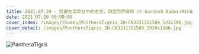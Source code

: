 ```yaml
---
title: 2021.07.29 - 隐藏在高草丛中的老虎，印度阿萨姆邦 (© Sandesh Kadur/Minden Pictures)
date: 2021.07.29 00:00:00
cover_index: /images/thumbs/PantheraTigris_ZH-CN3331361509_533x300.jpg
cover_detail: /images/PantheraTigris_ZH-CN3331361509_1920x1080.jpg
---
```


![PantheraTigris](/images/PantheraTigris_ZH-CN3331361509_1920x1080.jpg)
